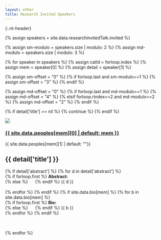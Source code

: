 ```yaml
---
layout: other
title: Research Invited Speakers
---
```


{:.nt-header}
<!-- ## Invited Talks
 -->

{% assign speakers = site.data.researchinvitedTalk.invited %}

{% assign sm-modulo = speakers.size | modulo: 2 %}
{% assign md-modulo = speakers.size | modulo: 3 %}

{% for speaker in speakers %}
{% assign catId = forloop.index %}
{% assign mem = speaker[0] %}
{% assign detail = speaker[1] %}

{% assign sm-offset = "0" %}
{% if forloop.last and sm-modulo==1 %}
{% assign sm-offset = "3" %}
{% endif %}

{% assign md-offset = "0" %}
{% if forloop.last and md-modulo==1 %}
{% assign md-offset = "4" %}
{% elsif forloop.rindex==2 and md-modulo==2 %}
{% assign md-offset = "2" %}
{% endif %}

{% if detail['title'] == nil %}
{% continue %}
{% endif %}



<!-- {{ forloop.index }} -->
<a id="researchinvited_{{ forloop.index }}"></a>
<div class="row">
    <div class="col-3 col-12-medium">
        <div class="row text-center">
            <div class="col-12">
                <img class="img-fuild" style="max-width: 120px; max-height: auto;" src="{{ site.baseurl }}/images/peoples/{{ site.data.peoples[mem][3] | default: "avtar.png" }}?{{ site.time | date: "%s" }}">
            </div>
            <div class="col-12">
                <div class="nt-feature-pad">
                    <h3><a href="{{ site.data.peoples[mem][2] | default: "#" }}" target="_blank">{{ site.data.peoples[mem][0] | default: mem }}</a></h3>
                    <p>{{ site.data.peoples[mem][1] | default: ""}}</p>
                </div>
            </div>
        </div>
    </div>
    <div class="col-9 col-12-medium">
        <h2>{{ detail['title'] }}</h2>
        {% if detail['abstract'] %}
        {% for d in detail['abstract'] %}
        <div class="text-justify">
            {% if forloop.first %}
            <b>Abstract:</b> <br/>
            {% else %}
                &nbsp;&nbsp;&nbsp;&nbsp;
            {% endif %}
            {{ d }}
        </div>
        <br/>
        {% endfor %}
        {% endif %}
        {% if site.data.bio[mem] %}
        {% for b in site.data.bio[mem] %}
        <div class="text-justify">
            {% if forloop.first %}
            <b>Bio:</b> <br/>
            {% else %}
                &nbsp;&nbsp;&nbsp;&nbsp;
            {% endif %}
            {{ b }}
        </div>
        {% endfor %}
        {% endif %}
    </div>
</div>
<br>
<br>

{% endfor %}
